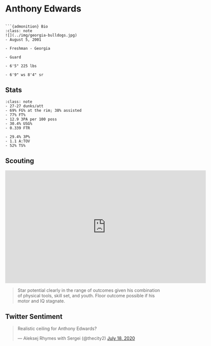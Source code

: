 Anthony Edwards
===
```{image} ../img/anthony_edwards.jpg
```

```{margin}
```{admonition} Bio
:class: note
![](../img/georgia-bulldogs.jpg)
- August 5, 2001

- Freshman - Georgia

- Guard

- 6'5" 225 lbs

- 6'9" ws 8'4" sr
```

## Stats

```{admonition} Noteworthy
:class: note
- 27-27 dunks/att
- 69% FG% at the rim; 38% assisted
- 77% FT%
- 12.9 3PA per 100 poss
- 30.4% USG%
- 0.339 FTR
```

```{Caution}
- 29.4% 3P%
- 1.1 A:TOV
- 52% TS%
```

## Scouting
<iframe width="640" height="360" src="https://www.youtube.com/embed/zLOYlzDYvBQ" frameborder="0" allow="accelerometer; autoplay; encrypted-media; gyroscope; picture-in-picture" allowfullscreen></iframe>

>Star potential clearly in the range of outcomes given his combination of physical tools, skill set, and youth. Floor outcome possible if his motor and IQ stagnate.

## Twitter Sentiment

<blockquote class="twitter-tweet"><p lang="en" dir="ltr">Realistic ceiling for Anthony Edwards?</p>&mdash; Aleksej Rhymes with Sergei (@thecity2) <a href="https://twitter.com/thecity2/status/1284527206140542977?ref_src=twsrc%5Etfw">July 18, 2020</a></blockquote> <script async src="https://platform.twitter.com/widgets.js" charset="utf-8"></script>